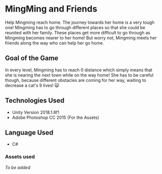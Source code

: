 # MingMing and Friends

Help Mingming reach home. The journey towards her home is a very tough one! Mingming has to go through different places so that she could be reunited with her family. These places get more difficult to go through as Mingming becomes nearer to her home! But worry not, Mingming meets her friends along the way who can help her go home.

## Goal of the Game

In every level, Mingming has to reach 0 distance which simply means that she is nearing the next town while on the way home! She has to be careful though, because different obstacles are coming for her way, waiting to decrease a cat's 9 lives! :scream_cat:


## Technologies Used

* Unity Version 2018.1.8f1
* Adobe Photoshop CC 2015 (For the Assets)           


## Language Used

* C#


### Assets used

*To be added*
